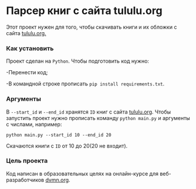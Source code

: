 # Парсер книг с сайта tululu.org

Этот проект нужен для того, чтобы скачивать книги и их обложки с сайта [tululu.org.](https://tululu.org)

### Как установить

Проект сделан на `Python`. Чтобы подготовить код нужно:

-Перенести код;

-В командной строке прописать `pip install requirements.txt`.

### Аргументы

В `--start_id` и `--end_id` хранятся `ID` книг с сайта [tululu.org](https://tululu.org). Чтобы запустить проект нужно прописать команду `python main.py` и аргументы с числами, например:

```
python main.py --start_id 10 --end_id 20
```

Скачаются книги с `ID` от 10 до 20(20 не входит).

### Цель проекта

Код написан в образовательных целях на онлайн-курсе для веб-разработчиков [dvmn.org](https://dvmn.org/).
